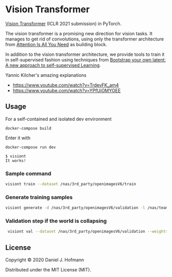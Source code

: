 # Vision Transformer

[Vision Transformer](https://openreview.net/forum?id=YicbFdNTTy) (ICLR 2021 submission) in PyTorch.

The vision transformer is a promising new direction for vision tasks. It manages to get rid of convolutions, using only the transformer architecture from [Attention Is All You Need](https://arxiv.org/abs/1706.03762) as building block.

In addition to the vision transformer architecture, we provide tools to train it in self-supervised fashion using techniques from [Bootstrap your own latent: A new approach to self-supervised Learning](https://arxiv.org/abs/2006.07733).

Yannic Kilcher's amazing explanations
- https://www.youtube.com/watch?v=TrdevFK_am4
- https://www.youtube.com/watch?v=YPfUiOMYOEE


## Usage

For a self-contained and isolated dev environment

    docker-compose build

Enter it with

    docker-compose run dev

    $ visiont
    It works!

### Sample command

```sh
visiont train --dataset /nas/3rd_party/openimagesV6/train
```


### Generate training samples

```sh
visiont generate -d /nas/3rd_party/openimagesV6/validation -l /nas/team-space/experiments/vision-t/09-11-2010/samples -n 100
```

### Validation step if the world is collapsing
```sh
 visiont val --dataset /nas/3rd_party/openimagesV6/validation --weights /nas/team-space/experiments/vision-t/1-11-2010-db23f55/vt-010.pth
```


## License

Copyright © 2020 Daniel J. Hofmann

Distributed under the MIT License (MIT).
